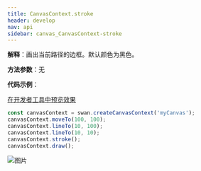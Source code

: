 ```yaml
---
title: CanvasContext.stroke
header: develop
nav: api
sidebar: canvas_CanvasContext-stroke
---
```

 

**解释**：画出当前路径的边框。默认颜色为黑色。

**方法参数**：无

**代码示例**：

<a href="swanide://fragment/779f369cf5eff543e4da417f118376421573723068093" title="在开发者工具中预览效果" target="_self">在开发者工具中预览效果</a>

```js
const canvasContext = swan.createCanvasContext('myCanvas');
canvasContext.moveTo(100, 100);
canvasContext.lineTo(10, 100);
canvasContext.lineTo(10, 10);
canvasContext.stroke();
canvasContext.draw();
```

![图片](../../../../img/api/canvas/stroke.png)

